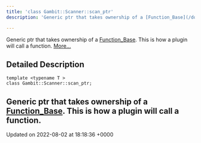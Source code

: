 ```yaml
---
title: 'class Gambit::Scanner::scan_ptr'
description: 'Generic ptr that takes ownership of a [Function_Base](/documentation/code/colliderbit_development/classes/classgambit_1_1scanner_1_1function__base/). This is how a plugin will call a function. '

---
```









Generic ptr that takes ownership of a [Function_Base](/documentation/code/colliderbit_development/classes/classgambit_1_1scanner_1_1function__base/). This is how a plugin will call a function.  [More...](#detailed-description)

## Detailed Description

```
template <typename T >
class Gambit::Scanner::scan_ptr;
```

Generic ptr that takes ownership of a [Function_Base](/documentation/code/colliderbit_development/classes/classgambit_1_1scanner_1_1function__base/). This is how a plugin will call a function. 
-------------------------------

Updated on 2022-08-02 at 18:18:36 +0000